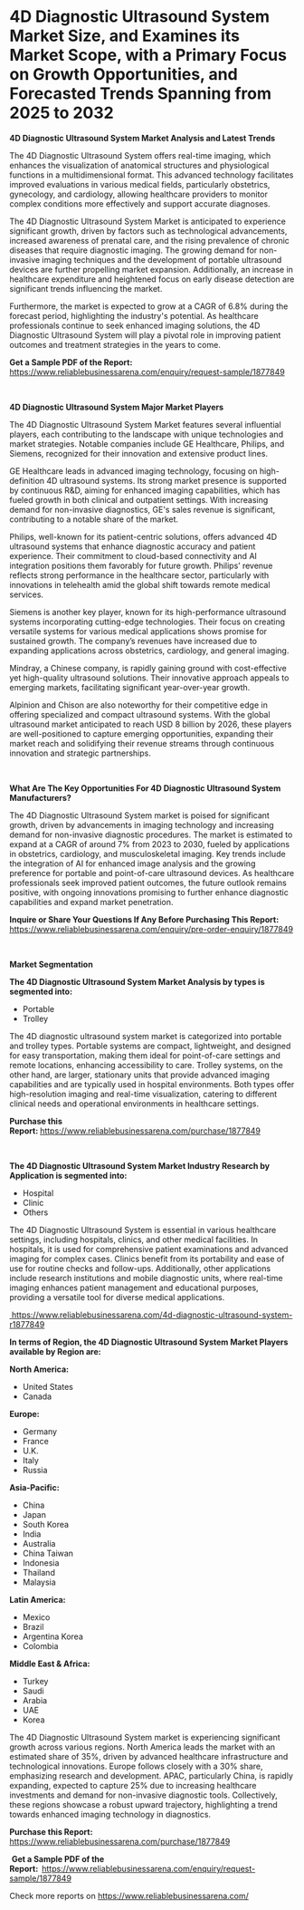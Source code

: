 <p><h1>4D Diagnostic Ultrasound System Market Size, and Examines its Market Scope, with a Primary Focus on Growth Opportunities, and Forecasted Trends Spanning from 2025 to 2032</h1></p><p><strong>4D Diagnostic Ultrasound System Market Analysis and Latest Trends</strong></p>
<p><p>The 4D Diagnostic Ultrasound System offers real-time imaging, which enhances the visualization of anatomical structures and physiological functions in a multidimensional format. This advanced technology facilitates improved evaluations in various medical fields, particularly obstetrics, gynecology, and cardiology, allowing healthcare providers to monitor complex conditions more effectively and support accurate diagnoses.</p><p>The 4D Diagnostic Ultrasound System Market is anticipated to experience significant growth, driven by factors such as technological advancements, increased awareness of prenatal care, and the rising prevalence of chronic diseases that require diagnostic imaging. The growing demand for non-invasive imaging techniques and the development of portable ultrasound devices are further propelling market expansion. Additionally, an increase in healthcare expenditure and heightened focus on early disease detection are significant trends influencing the market.</p><p>Furthermore, the market is expected to grow at a CAGR of 6.8% during the forecast period, highlighting the industry's potential. As healthcare professionals continue to seek enhanced imaging solutions, the 4D Diagnostic Ultrasound System will play a pivotal role in improving patient outcomes and treatment strategies in the years to come.</p></p>
<p><strong>Get a Sample PDF of the Report:&nbsp;</strong> <a href="https://www.reliablebusinessarena.com/enquiry/request-sample/1877849?utm_campaign=3135&utm_medium=2&utm_source=Github&utm_content=ia&utm_term=05032025&utm_id=4d-diagnostic-ultrasound-system">https://www.reliablebusinessarena.com/enquiry/request-sample/1877849</a></p>
<p>&nbsp;</p>
<p><strong>4D Diagnostic Ultrasound System Major Market Players</strong></p>
<p><p>The 4D Diagnostic Ultrasound System Market features several influential players, each contributing to the landscape with unique technologies and market strategies. Notable companies include GE Healthcare, Philips, and Siemens, recognized for their innovation and extensive product lines.</p><p>GE Healthcare leads in advanced imaging technology, focusing on high-definition 4D ultrasound systems. Its strong market presence is supported by continuous R&D, aiming for enhanced imaging capabilities, which has fueled growth in both clinical and outpatient settings. With increasing demand for non-invasive diagnostics, GE's sales revenue is significant, contributing to a notable share of the market.</p><p>Philips, well-known for its patient-centric solutions, offers advanced 4D ultrasound systems that enhance diagnostic accuracy and patient experience. Their commitment to cloud-based connectivity and AI integration positions them favorably for future growth. Philips’ revenue reflects strong performance in the healthcare sector, particularly with innovations in telehealth amid the global shift towards remote medical services.</p><p>Siemens is another key player, known for its high-performance ultrasound systems incorporating cutting-edge technologies. Their focus on creating versatile systems for various medical applications shows promise for sustained growth. The company’s revenues have increased due to expanding applications across obstetrics, cardiology, and general imaging.</p><p>Mindray, a Chinese company, is rapidly gaining ground with cost-effective yet high-quality ultrasound solutions. Their innovative approach appeals to emerging markets, facilitating significant year-over-year growth.</p><p>Alpinion and Chison are also noteworthy for their competitive edge in offering specialized and compact ultrasound systems. With the global ultrasound market anticipated to reach USD 8 billion by 2026, these players are well-positioned to capture emerging opportunities, expanding their market reach and solidifying their revenue streams through continuous innovation and strategic partnerships.</p></p>
<p>&nbsp;</p>
<p><strong>What Are The Key Opportunities For 4D Diagnostic Ultrasound System Manufacturers?</strong></p>
<p><p>The 4D Diagnostic Ultrasound System market is poised for significant growth, driven by advancements in imaging technology and increasing demand for non-invasive diagnostic procedures. The market is estimated to expand at a CAGR of around 7% from 2023 to 2030, fueled by applications in obstetrics, cardiology, and musculoskeletal imaging. Key trends include the integration of AI for enhanced image analysis and the growing preference for portable and point-of-care ultrasound devices. As healthcare professionals seek improved patient outcomes, the future outlook remains positive, with ongoing innovations promising to further enhance diagnostic capabilities and expand market penetration.</p></p>
<p><strong>Inquire or Share Your Questions If Any Before Purchasing This Report:</strong> <a href="https://www.reliablebusinessarena.com/enquiry/pre-order-enquiry/1877849?utm_campaign=3135&utm_medium=2&utm_source=Github&utm_content=ia&utm_term=05032025&utm_id=4d-diagnostic-ultrasound-system">https://www.reliablebusinessarena.com/enquiry/pre-order-enquiry/1877849</a></p>
<p>&nbsp;</p>
<p><strong>Market Segmentation</strong></p>
<p><strong>The 4D Diagnostic Ultrasound System Market Analysis by types is segmented into:</strong></p>
<p><ul><li>Portable</li><li>Trolley</li></ul></p>
<p><p>The 4D diagnostic ultrasound system market is categorized into portable and trolley types. Portable systems are compact, lightweight, and designed for easy transportation, making them ideal for point-of-care settings and remote locations, enhancing accessibility to care. Trolley systems, on the other hand, are larger, stationary units that provide advanced imaging capabilities and are typically used in hospital environments. Both types offer high-resolution imaging and real-time visualization, catering to different clinical needs and operational environments in healthcare settings.</p></p>
<p><strong>Purchase this Report:&nbsp;</strong><a href="https://www.reliablebusinessarena.com/purchase/1877849?utm_campaign=3135&utm_medium=2&utm_source=Github&utm_content=ia&utm_term=05032025&utm_id=4d-diagnostic-ultrasound-system">https://www.reliablebusinessarena.com/purchase/1877849</a></p>
<p>&nbsp;</p>
<p><strong>The 4D Diagnostic Ultrasound System Market Industry Research by Application is segmented into:</strong></p>
<p><ul><li>Hospital</li><li>Clinic</li><li>Others</li></ul></p>
<p><p>The 4D Diagnostic Ultrasound System is essential in various healthcare settings, including hospitals, clinics, and other medical facilities. In hospitals, it is used for comprehensive patient examinations and advanced imaging for complex cases. Clinics benefit from its portability and ease of use for routine checks and follow-ups. Additionally, other applications include research institutions and mobile diagnostic units, where real-time imaging enhances patient management and educational purposes, providing a versatile tool for diverse medical applications.</p></p>
<p><a href="https://www.reliablebusinessarena.com/4d-diagnostic-ultrasound-system-r1877849?utm_campaign=3135&utm_medium=2&utm_source=Github&utm_content=ia&utm_term=05032025&utm_id=4d-diagnostic-ultrasound-system">&nbsp;https://www.reliablebusinessarena.com/4d-diagnostic-ultrasound-system-r1877849</a></p>
<p><strong>In terms of Region, the 4D Diagnostic Ultrasound System Market Players available by Region are:</strong></p>
<p>
    <p> <strong> North America: </strong>
        <ul>
            <li>United States</li>
            <li>Canada</li>
        </ul>
        </p> 
    <p> <strong> Europe: </strong>
        <ul>
            <li>Germany</li>
            <li>France</li>
            <li>U.K.</li>
            <li>Italy</li>
            <li>Russia</li>
        </ul>
        </p> 
    <p> <strong> Asia-Pacific: </strong>
        <ul>
            <li>China</li>
            <li>Japan</li>
            <li>South Korea</li>
            <li>India</li>
            <li>Australia</li>
            <li>China Taiwan</li>
            <li>Indonesia</li>
            <li>Thailand</li>
            <li>Malaysia</li>
        </ul>
        </p> 
    <p> <strong> Latin America: </strong>
        <ul>
            <li>Mexico</li>
            <li>Brazil</li>
            <li>Argentina Korea</li>
            <li>Colombia</li>
        </ul>
        </p> 
    <p> <strong> Middle East & Africa: </strong>
        <ul>
            <li>Turkey</li>
            <li>Saudi</li>
            <li>Arabia</li>
            <li>UAE</li>
            <li>Korea</li>
        </ul>
    </p>
    </p>
<p><p>The 4D Diagnostic Ultrasound System market is experiencing significant growth across various regions. North America leads the market with an estimated share of 35%, driven by advanced healthcare infrastructure and technological innovations. Europe follows closely with a 30% share, emphasizing research and development. APAC, particularly China, is rapidly expanding, expected to capture 25% due to increasing healthcare investments and demand for non-invasive diagnostic tools. Collectively, these regions showcase a robust upward trajectory, highlighting a trend towards enhanced imaging technology in diagnostics.</p></p>
<p><strong>Purchase this Report: </strong><a href="https://www.reliablebusinessarena.com/purchase/1877849?utm_campaign=3135&utm_medium=2&utm_source=Github&utm_content=ia&utm_term=05032025&utm_id=4d-diagnostic-ultrasound-system">https://www.reliablebusinessarena.com/purchase/1877849</a></p>
<p>&nbsp;<strong>Get a Sample PDF of the Report:&nbsp;&nbsp;</strong><a href="https://www.reliablebusinessarena.com/enquiry/request-sample/1877849?utm_campaign=3135&utm_medium=2&utm_source=Github&utm_content=ia&utm_term=05032025&utm_id=4d-diagnostic-ultrasound-system">https://www.reliablebusinessarena.com/enquiry/request-sample/1877849</a></p>
<p><strong></strong></p>
<p>Check more reports on <a href="https://www.reliablebusinessarena.com/?utm_campaign=3135&utm_medium=2&utm_source=Github&utm_content=ia&utm_term=05032025&utm_id=4d-diagnostic-ultrasound-system">https://www.reliablebusinessarena.com/</a></p>